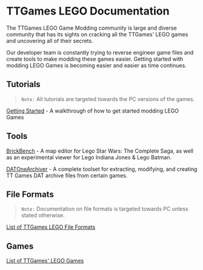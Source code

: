 TTGames LEGO Documentation
============

The TTGames LEGO Game Modding community is large and diverse community that has its sights on cracking all the TTGames' LEGO games and uncovering all of their secrets.

Our developer team is constantly trying to reverse engineer game files and create tools to make modding these games easier. Getting started with modding LEGO Games is becoming easier and easier as time continues.

## Tutorials

>`Note:` All tutorials are targeted towards the PC versions of the games.

[Getting Started](tutorials/getting-started.md) - A walkthrough of how to get started modding LEGO Games

## Tools

[BrickBench](https://github.com/BrickBench/BrickBench) - A map editor for Lego Star Wars: The Complete Saga, as well as an experimental viewer for Lego Indiana Jones & Lego Batman.

[DATOneArchiver](https://github.com/yodadude2003/DATOneArchiver) - A complete toolset for extracting, modifying, and creating TT Games DAT archive files from certain games.

## File Formats

>`Note:` Documentation on file formats is targeted towards PC unless stated otherwise.

[List of TTGames LEGO File Formats](file-formats/index.md)

## Games
[List of TTGames' LEGO Games](games/index.md)
